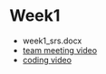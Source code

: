 # Week1

- week1_srs.docx
- [team meeting video](https://cccd0-my.sharepoint.com/:v:/g/personal/szhang11_student_cccd_edu/EbKFsHecBf9JglCeThYOwpUB_na7mKnJAxuDSs-DsshURA?e=joPOlu)
- [coding video](https://cccd0-my.sharepoint.com/:v:/g/personal/szhang11_student_cccd_edu/EXaYEu60gMxMjbN6pxUMi6EBr8QCLe7g1IjVmaVm3MbWfQ?e=2ARWfN)
